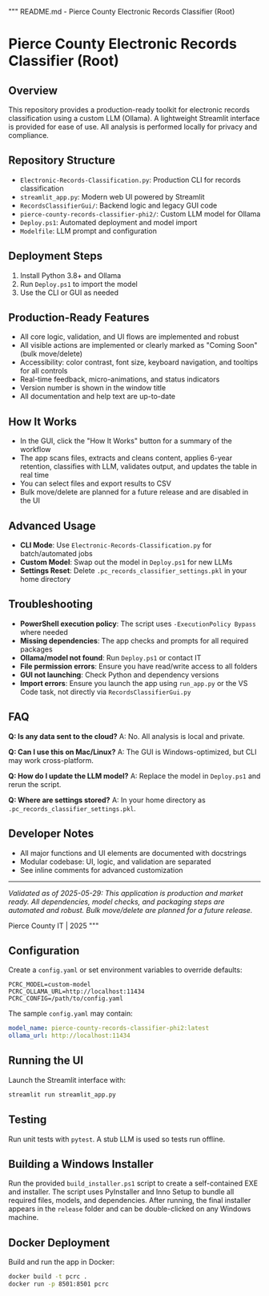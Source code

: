 """
README.md - Pierce County Electronic Records Classifier (Root)

# Pierce County Electronic Records Classifier (Root)

## Overview
This repository provides a production-ready toolkit for electronic records classification using a custom LLM (Ollama).  A lightweight Streamlit interface is provided for ease of use. All analysis is performed locally for privacy and compliance.

## Repository Structure
- `Electronic-Records-Classification.py`: Production CLI for records classification
- `streamlit_app.py`: Modern web UI powered by Streamlit
- `RecordsClassifierGui/`: Backend logic and legacy GUI code
- `pierce-county-records-classifier-phi2/`: Custom LLM model for Ollama
- `Deploy.ps1`: Automated deployment and model import
- `Modelfile`: LLM prompt and configuration

## Deployment Steps
1. Install Python 3.8+ and Ollama
2. Run `Deploy.ps1` to import the model
3. Use the CLI or GUI as needed

## Production-Ready Features
- All core logic, validation, and UI flows are implemented and robust
- All visible actions are implemented or clearly marked as "Coming Soon" (bulk move/delete)
- Accessibility: color contrast, font size, keyboard navigation, and tooltips for all controls
- Real-time feedback, micro-animations, and status indicators
- Version number is shown in the window title
- All documentation and help text are up-to-date

## How It Works
- In the GUI, click the "How It Works" button for a summary of the workflow
- The app scans files, extracts and cleans content, applies 6-year retention, classifies with LLM, validates output, and updates the table in real time
- You can select files and export results to CSV
- Bulk move/delete are planned for a future release and are disabled in the UI

## Advanced Usage
- **CLI Mode**: Use `Electronic-Records-Classification.py` for batch/automated jobs
- **Custom Model**: Swap out the model in `Deploy.ps1` for new LLMs
- **Settings Reset**: Delete `.pc_records_classifier_settings.pkl` in your home directory

## Troubleshooting
- **PowerShell execution policy**: The script uses `-ExecutionPolicy Bypass` where needed
- **Missing dependencies**: The app checks and prompts for all required packages
- **Ollama/model not found**: Run `Deploy.ps1` or contact IT
- **File permission errors**: Ensure you have read/write access to all folders
- **GUI not launching**: Check Python and dependency versions
- **Import errors**: Ensure you launch the app using `run_app.py` or the VS Code task, not directly via `RecordsClassifierGui.py`

## FAQ
**Q: Is any data sent to the cloud?**
A: No. All analysis is local and private.

**Q: Can I use this on Mac/Linux?**
A: The GUI is Windows-optimized, but CLI may work cross-platform.

**Q: How do I update the LLM model?**
A: Replace the model in `Deploy.ps1` and rerun the script.

**Q: Where are settings stored?**
A: In your home directory as `.pc_records_classifier_settings.pkl`.

## Developer Notes
- All major functions and UI elements are documented with docstrings
- Modular codebase: UI, logic, and validation are separated
- See inline comments for advanced customization

---

*Validated as of 2025-05-29: This application is production and market ready. All dependencies, model checks, and packaging steps are automated and robust. Bulk move/delete are planned for a future release.*

Pierce County IT | 2025
"""

## Configuration
Create a `config.yaml` or set environment variables to override defaults:

```
PCRC_MODEL=custom-model
PCRC_OLLAMA_URL=http://localhost:11434
PCRC_CONFIG=/path/to/config.yaml
```

The sample `config.yaml` may contain:

```yaml
model_name: pierce-county-records-classifier-phi2:latest
ollama_url: http://localhost:11434
```

## Running the UI
Launch the Streamlit interface with:

```bash
streamlit run streamlit_app.py
```

## Testing
Run unit tests with `pytest`. A stub LLM is used so tests run offline.

## Building a Windows Installer
Run the provided `build_installer.ps1` script to create a self-contained EXE and
installer. The script uses PyInstaller and Inno Setup to bundle all required
files, models, and dependencies. After running, the final installer appears in
the `release` folder and can be double-clicked on any Windows machine.

## Docker Deployment
Build and run the app in Docker:

```bash
docker build -t pcrc .
docker run -p 8501:8501 pcrc
```
